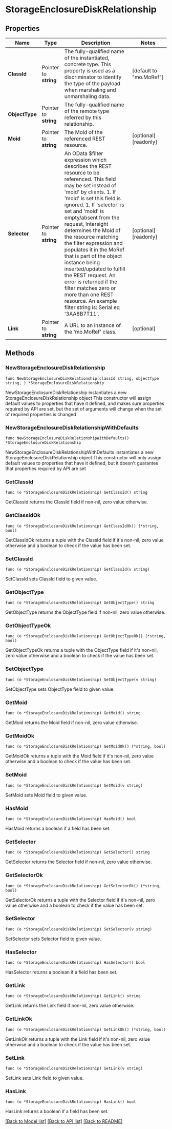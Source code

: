 # StorageEnclosureDiskRelationship

## Properties

Name | Type | Description | Notes
------------ | ------------- | ------------- | -------------
**ClassId** | Pointer to **string** | The fully-qualified name of the instantiated, concrete type. This property is used as a discriminator to identify the type of the payload when marshaling and unmarshaling data. | [default to "mo.MoRef"]
**ObjectType** | Pointer to **string** | The fully-qualified name of the remote type referred by this relationship. | 
**Moid** | Pointer to **string** | The Moid of the referenced REST resource. | [optional] [readonly] 
**Selector** | Pointer to **string** | An OData $filter expression which describes the REST resource to be referenced. This field may be set instead of &#39;moid&#39; by clients. 1. If &#39;moid&#39; is set this field is ignored. 1. If &#39;selector&#39; is set and &#39;moid&#39; is empty/absent from the request, Intersight determines the Moid of the resource matching the filter expression and populates it in the MoRef that is part of the object instance being inserted/updated to fulfill the REST request. An error is returned if the filter matches zero or more than one REST resource. An example filter string is: Serial eq &#39;3AA8B7T11&#39;. | [optional] [readonly] 
**Link** | Pointer to **string** | A URL to an instance of the &#39;mo.MoRef&#39; class. | [optional] 

## Methods

### NewStorageEnclosureDiskRelationship

`func NewStorageEnclosureDiskRelationship(classId string, objectType string, ) *StorageEnclosureDiskRelationship`

NewStorageEnclosureDiskRelationship instantiates a new StorageEnclosureDiskRelationship object
This constructor will assign default values to properties that have it defined,
and makes sure properties required by API are set, but the set of arguments
will change when the set of required properties is changed

### NewStorageEnclosureDiskRelationshipWithDefaults

`func NewStorageEnclosureDiskRelationshipWithDefaults() *StorageEnclosureDiskRelationship`

NewStorageEnclosureDiskRelationshipWithDefaults instantiates a new StorageEnclosureDiskRelationship object
This constructor will only assign default values to properties that have it defined,
but it doesn't guarantee that properties required by API are set

### GetClassId

`func (o *StorageEnclosureDiskRelationship) GetClassId() string`

GetClassId returns the ClassId field if non-nil, zero value otherwise.

### GetClassIdOk

`func (o *StorageEnclosureDiskRelationship) GetClassIdOk() (*string, bool)`

GetClassIdOk returns a tuple with the ClassId field if it's non-nil, zero value otherwise
and a boolean to check if the value has been set.

### SetClassId

`func (o *StorageEnclosureDiskRelationship) SetClassId(v string)`

SetClassId sets ClassId field to given value.


### GetObjectType

`func (o *StorageEnclosureDiskRelationship) GetObjectType() string`

GetObjectType returns the ObjectType field if non-nil, zero value otherwise.

### GetObjectTypeOk

`func (o *StorageEnclosureDiskRelationship) GetObjectTypeOk() (*string, bool)`

GetObjectTypeOk returns a tuple with the ObjectType field if it's non-nil, zero value otherwise
and a boolean to check if the value has been set.

### SetObjectType

`func (o *StorageEnclosureDiskRelationship) SetObjectType(v string)`

SetObjectType sets ObjectType field to given value.


### GetMoid

`func (o *StorageEnclosureDiskRelationship) GetMoid() string`

GetMoid returns the Moid field if non-nil, zero value otherwise.

### GetMoidOk

`func (o *StorageEnclosureDiskRelationship) GetMoidOk() (*string, bool)`

GetMoidOk returns a tuple with the Moid field if it's non-nil, zero value otherwise
and a boolean to check if the value has been set.

### SetMoid

`func (o *StorageEnclosureDiskRelationship) SetMoid(v string)`

SetMoid sets Moid field to given value.

### HasMoid

`func (o *StorageEnclosureDiskRelationship) HasMoid() bool`

HasMoid returns a boolean if a field has been set.

### GetSelector

`func (o *StorageEnclosureDiskRelationship) GetSelector() string`

GetSelector returns the Selector field if non-nil, zero value otherwise.

### GetSelectorOk

`func (o *StorageEnclosureDiskRelationship) GetSelectorOk() (*string, bool)`

GetSelectorOk returns a tuple with the Selector field if it's non-nil, zero value otherwise
and a boolean to check if the value has been set.

### SetSelector

`func (o *StorageEnclosureDiskRelationship) SetSelector(v string)`

SetSelector sets Selector field to given value.

### HasSelector

`func (o *StorageEnclosureDiskRelationship) HasSelector() bool`

HasSelector returns a boolean if a field has been set.

### GetLink

`func (o *StorageEnclosureDiskRelationship) GetLink() string`

GetLink returns the Link field if non-nil, zero value otherwise.

### GetLinkOk

`func (o *StorageEnclosureDiskRelationship) GetLinkOk() (*string, bool)`

GetLinkOk returns a tuple with the Link field if it's non-nil, zero value otherwise
and a boolean to check if the value has been set.

### SetLink

`func (o *StorageEnclosureDiskRelationship) SetLink(v string)`

SetLink sets Link field to given value.

### HasLink

`func (o *StorageEnclosureDiskRelationship) HasLink() bool`

HasLink returns a boolean if a field has been set.


[[Back to Model list]](../README.md#documentation-for-models) [[Back to API list]](../README.md#documentation-for-api-endpoints) [[Back to README]](../README.md)


